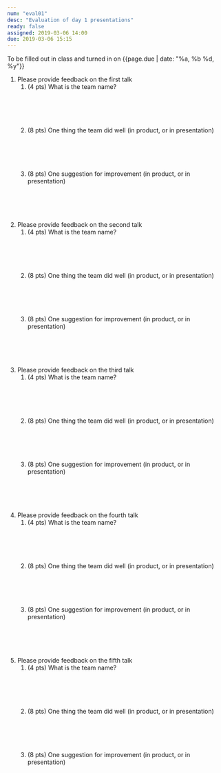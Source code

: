 ```yaml
---
num: "eval01"
desc: "Evaluation of day 1 presentations"
ready: false
assigned: 2019-03-06 14:00
due: 2019-03-06 15:15
---
```


<div style="display:none;">https://ucsb-cs48.github.io/w19/hwk/ic03/</div>

To be filled out in class and turned in on {{page.due | date: "%a, %b %d, %y"}}

<style>
  ol li ol li {
    margin-bottom: 6em;
  }
</style>

<ol>


<li style="margin-bottom:1em;" markdown="1">  Please provide feedback on the first talk

<ol>

<li> (4 pts) What is the team name? 
</li>

<li> (8 pts) One thing the team did well (in product, or in presentation)
</li>

<li> (8 pts) One suggestion for improvement (in product, or in presentation)
</li>

</ol>



</li>

<li style="margin-bottom:1em;" markdown="1">  Please provide feedback on the second talk

<ol>

<li> (4 pts) What is the team name? 
</li>

<li> (8 pts) One thing the team did well (in product, or in presentation)
</li>

<li> (8 pts) One suggestion for improvement (in product, or in presentation)
</li>


</ol>

<div class="pagebreak">
</div>
</li>

<li style="margin-bottom:1em;" markdown="1">  Please provide feedback on the third talk

<ol>

<li> (4 pts) What is the team name? 
</li>

<li> (8 pts) One thing the team did well (in product, or in presentation)
</li>

<li> (8 pts) One suggestion for improvement (in product, or in presentation)
</li>

</ol>
</li>

<li style="margin-bottom:1em;" markdown="1">  Please provide feedback on the fourth talk

<ol>

<li> (4 pts) What is the team name? 
</li>

<li> (8 pts) One thing the team did well (in product, or in presentation)
</li>

<li> (8 pts) One suggestion for improvement (in product, or in presentation)
</li>
</ol>
</li>


<li style="margin-bottom:1em;" markdown="1">  Please provide feedback on the fifth talk

<ol>

<li> (4 pts) What is the team name? 
</li>

<li> (8 pts) One thing the team did well (in product, or in presentation)
</li>

<li> (8 pts) One suggestion for improvement (in product, or in presentation)
</li>
</ol>
</li>

</ol>

